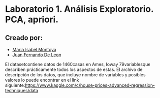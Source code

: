 # Laboratorio 1. Análisis Exploratorio. PCA, apriori.

## Creado por:

- [Maria Isabel Montoya](https://github.com/marisaaaai)
- [Juan Fernando De Leon](https://github.com/juanferdeleon)

El datasetcontiene datos de 1460casas en Ames, Ioway 79variablesque describen prácticamente todos los aspectos de estas. El archivo de descripción de los datos, que incluye nombre de variables y posibles valores lo puede encontrar en el link siguiente:https://www.kaggle.com/c/house-prices-advanced-regression-techniques/data
